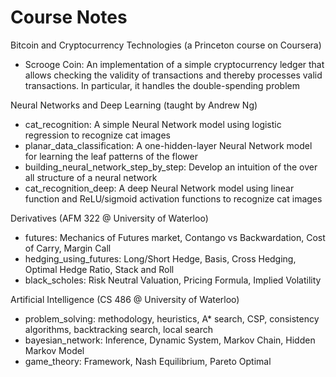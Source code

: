 # Course Notes

Bitcoin and Cryptocurrency Technologies (a Princeton course on Coursera)

- Scrooge Coin: An implementation of a simple cryptocurrency ledger that allows checking the validity of transactions and thereby processes valid transactions. In particular, it handles the double-spending problem

Neural Networks and Deep Learning (taught by Andrew Ng)

* cat_recognition: A simple Neural Network model using logistic regression to recognize cat images
* planar_data_classification: A one-hidden-layer Neural Network model for learning the leaf patterns of the flower
* building_neural_network_step_by_step: Develop an intuition of the over all structure of a neural network
* cat_recognition_deep: A deep Neural Network model using linear function and ReLU/sigmoid activation functions to recognize cat images

Derivatives (AFM 322 @ University of Waterloo)
* futures: Mechanics of Futures market, Contango vs Backwardation, Cost of Carry, Margin Call
* hedging_using_futures: Long/Short Hedge, Basis, Cross Hedging, Optimal Hedge Ratio, Stack and Roll
* black_scholes: Risk Neutral Valuation, Pricing Formula, Implied Volatility

Artificial Intelligence (CS 486 @ University of Waterloo)
* problem_solving: methodology, heuristics, A\* search, CSP, consistency algorithms, backtracking search, local search
* bayesian_network: Inference, Dynamic System, Markov Chain, Hidden Markov Model
* game_theory: Framework, Nash Equilibrium, Pareto Optimal
